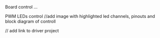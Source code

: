 Board control
...

PWM LEDs control
//add image with highlighted led channels, pinouts and block diagram of controll

// add link to driver project 